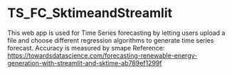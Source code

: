 # TS_FC_SktimeandStreamlit
This web app is used for Time Series forecasting by letting users upload a file and choose different regression algorithms to generate time series forecast.
Accuracy is measured by smape
Reference:
https://towardsdatascience.com/forecasting-renewable-energy-generation-with-streamlit-and-sktime-ab789ef1299f
